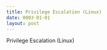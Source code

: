 ```yaml
---
title: Privilege Escalation (Linux)
date: 0003-01-01
layout: post
---
```


Privilege Escalation (Linux)
